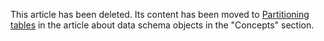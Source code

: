This article has been deleted. Its content has been moved to [Partitioning tables](../../concepts/datamodel.md#partitioning) in the article about data schema objects in the "Concepts" section.

